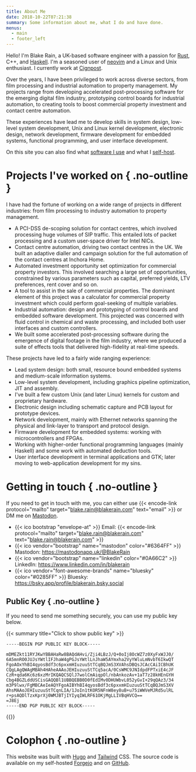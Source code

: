 ```yaml
---
title: About Me
date: 2018-10-22T07:21:38
summary: Some information about me, what I do and have done.
menus:
  - main
  - footer_left
---
```


Hello! I'm Blake Rain, a UK-based software engineer with a passion for [Rust], C++, and [Haskell].
I'm a seasoned user of [neovim] and a Linux and Unix enthusiast. I currently work at [Cignpost].

Over the years, I have been privileged to work across diverse sectors, from film processing and
industrial automation to property management. My projects range from developing accelerated
post-processing software for the emerging digital film industry, prototyping control boards for
industrial automation, to creating tools to boost commercial property investment and contact centre
automation.

These experiences have lead me to develop skills in system design, low-level system development,
Unix and Linux kernel development, electronic design, network development, firmware development for
embedded systems, functional programming, and user interface development.

On this site you can also find what [software I use](/uses) and what I [self-host](/hosting).

# Projects I've worked on { .no-outline }

I have had the fortune of working on a wide range of projects in different industries: from film
processing to industry automation to property management.

- A PCI-DSS de-scoping solution for contact centres, which involved processing huge volumes of SIP
  traffic. This entailed lots of packet processing and a custom user-space driver for Intel NICs.
- Contact centre automation, driving two contact centres in the UK. We built an adaptive dialler and
  campaign solution for the full automation of the contact centres at Inchora Home.
- Automated investment opportunity set optimization for commercial property investors. This involved
  searching a large set of opportunities, constrained by various parameters such as capital,
  preferred yields, LTV preferences, rent cover and so on.
- A tool to assist in the sale of commercial properties. The dominant element of this project was a
  calculator for commercial property investment which could perform goal-seeking of multiple
  variables.
- Industrial automation: design and prototyping of control boards and embedded software development.
  This projected was concerned with fluid control in chemical and waste processing, and included
  both user interfaces and custom controllers.
- We built some accelerated post-processing software during the emergence of digital footage in the
  film industry, where we produced a suite of effects tools that delivered high-fidelity at
  real-time speeds.

These projects have led to a fairly wide ranging experience:

- Lead system design: both small, resource bound embedded systems and medium-scale information
  systems.
- Low-level system development, including graphics pipeline optimization, JIT and assembly.
- I've built a few custom Unix (and later Linux) kernels for custom and proprietary hardware.
- Electronic design including schematic capture and PCB layout for prototype devices.
- Network development, mainly with Ethernet networks spanning the physical and link-layer to
  transport and protocol design.
- Firmware development for embedded systems: working with microcontrollers and FPGAs.
- Working with higher-order functional programming languages (mainly Haskell) and some work with
  automated deduction tools.
- User interface development in terminal applications and GTK; later moving to web-application
  development for my sins.

# Getting in touch { .no-outline }

If you need to get in touch with me, you can either use
{{< encode-link protocol="mailto" target="blake.rain@blakerain.com" text="email" >}} or DM me on
[Mastodon].

- {{< ico bootstrap "envelope-at" >}} Email: {{< encode-link protocol="mailto" target="blake.rain@blakerain.com" text="blake.rain@blakerain.com" >}}
- {{< ico vendor="bootstrap" name="mastodon" color="#6364FF" >}} Mastodon: https://mastodonapp.uk/@BlakeRain
- {{< ico vendor="bootstrap" name="linkedin" color="#0A66C2" >}} LinkedIn: https://www.linkedin.com/in/blakerain
- {{< ico vendor="font-awesome-brands" name="bluesky" color="#0285FF" >}} Bluesky: https://bsky.app/profile/blakerain.bsky.social

## Public Key { .no-outline }

If you need to send me something securely, you can use my public key below.

{{< summary title="Click to show public key" >}}
```plain
-----BEGIN PGP PUBLIC KEY BLOCK-----

mDMEZkt11RYJKwYBBAHaRw8BAQdAHvi/Zji4LBzJ/Q+0oIj8OcWZ7z0XyFxWJJ0/
6A5mnRO0JUJsYWtlIFJhaW4gPGJsYWtlLnJhaW5AYmxha2VyYWluLmNvbT6IkwQT
FgoAOxYhBI4qyosBdf3c6pxxmHIuzuuStTCqBQJmS3XVAhsDBQsJCAcCAiICBhUK
CQgLAgQWAgMBAh4HAheAAAoJEHIuzuuStTCq5acA/0CsWMC9JNIdpdFPTxiE4cJF
CzR+qda6Kc6z6xzMrIKQAQCSQlJ7wolCmAiqpOl/nbAnkozAv+1aT7z28kHEnGYH
Cbg4BGZLddUSCisGAQQBl1UBBQEBB0D0fEdIMv0DHUWbvL052yGvI+29qQAz3/34
m3P9lwx/FgMBCAeIeAQYFgoAIBYhBI4qyosBdf3c6pxxmHIuzuuStTCqBQJmS3XV
AhsMAAoJEHIuzuuStTCqnLIA/1JoIn1tKOR5NFnW8ey8uB+u75iWWVeMJRd5ulRL
r+psAQDlTzxKprXj0WMJBTjIYIyqIWLRF61OKjMgLLIVBqHVCQ==
=J8Ej
-----END PGP PUBLIC KEY BLOCK-----
```
{{</summary>}}

# Colophon { .no-outline }

This website was built with [Hugo] and [Tailwind] CSS. The source code is available on my
self-hosted [Forgejo](https://git.blakerain.com/BlakeRain/blakerain.com) and on
[GitHub](https://github.com/BlakeRain/blakerain.com).

<div id="wcb" class="carbonbadge wcb-d"></div>
<script src="https://unpkg.com/website-carbon-badges@1.1.3/b.min.js" defer></script>


[Rust]: https://rust-lang.org/
[Haskell]: https://www.haskell.org/
[Mastodon]: https://mastodonapp.uk/@BlakeRain
[neovim]: https://neovim.io
[Cignpost]: https://www.cignpost.com/
[Hugo]: https://gohugo.io/
[Tailwind]: https://tailwindcss.com/
